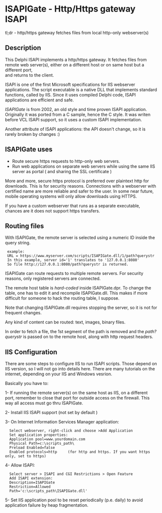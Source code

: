 # ISAPIGate - Http/Https gateway ISAPI

tl;dr - http/https gateway fetches files from local http-only webserver(s)

## Description

This Delphi ISAPI implements a http/https gateway. It fetches files from 
remote web server(s), either on a different host or on same host but a different port,  
and returns to the client. 

ISAPI is one of the first Microsoft specifications for IIS webserver applications.
The script executable is a native DLL that implements standard functions, 
called by IIS. Since it uses compiled Delphi code, ISAPI applications are efficient and safe.  

*ISAPIGate* is from 2002, an old style and time proven ISAPI application.  
Originally it was ported from a C sample, hence the C style.
It was writen before VCL ISAPI support, so it uses a custom ISAPI implementation. 

Another attribute of ISAPI applications: the API doesn't change, 
so it is rarely broken by changes   :)

## ISAPIGate uses 
* Route secure https requests to http-only web servers. 
* Run web applications on separate web servers while using the same IIS server as portal ( and sharing the SSL certificate ) 

More and more, secure https protocol is preferred over plaintext http for downloads. This is for security reasons.
Connections with a webserver with certified name are more reliable and safer to the user.
In some near future, mobile operating systems will only allow downloads using HTTPS.

If you have a custom webserver that runs as a separate executable, chances are it does not support https transfers.

## Routing files

With ISAPIGate, the remote server is selected using a numeric ID inside the query string.

     example: 
     URL = https://www.myserver.com/scripts/ISAPIGate.dll/1/path?querystr
     In this example, server id='1' translates to '127.0.0.1:8080'  
     So file http://127.0.0.1:8080/path?querystr is returned.
  
ISAPIGate can route requests to multiple remote servers.
For security reasons, only registered servers are connected.

The remote host table is *hard-coded* inside ISAPIGate.dpr.
To change the table, one has to edit it and recompile ISAPIGate.dll.
This makes if more difficult for someone to hack the routing table, I suppose.

Note that changing ISAPIGate.dll requires stopping the server, so it is not for frequent changes.

Any kind of content can be routed: text, images, binary files.

In order to fetch a file, the 1st segment of the path is removed 
and the *path?querystr* is passed on to the remote host,
along with http request headers. 

## IIS Configuration
There are some steps to configure IIS to run ISAPI scripts.
Those depend on IIS version, so I will not go into details here. There are many tutorials on the internet, depending on your IIS and Windows vesrion.

Basically you have to:

1- If running the remote server(s) on the same host as IIS, on a different port, 
remember to close that port for outside access on the firewall. 
This way all access must go thru ISAPIGate. 

2- Install IIS ISAPI support (not set by default )

3- On Internet Information Services Manager application: 

      Select webserver, right-click and choose >Add Application
      Set application properties:
      Application pool=www.yourdomain.com
      Physical Path=c:\scripts_path\
      Preload Enabled=false
      Enabled protocols=http     (for http and https. If you want https only, set to https)

4- Allow ISAPI:

      Select server > ISAPI and CGI Restrictions > Open Feature
      Add ISAPI extension:
      Description=ISAPIGate
      Restriction=Allowed
      Path='c:\scripts_path\ISAPIGate.dll'  

5- Set IIS application pool to be reset periodically (p.e. daily) to avoid application failure by heap fragmentation.
   

  
